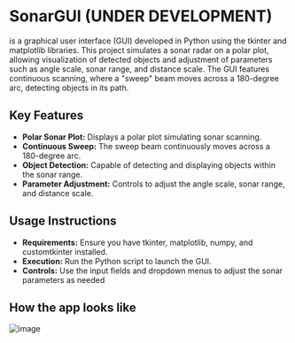 # SonarGUI (UNDER DEVELOPMENT)
is a graphical user interface (GUI) developed in Python using the tkinter and matplotlib libraries. This project simulates a sonar radar on a polar plot, allowing visualization of detected objects and adjustment of parameters such as angle scale, sonar range, and distance scale. The GUI features continuous scanning, where a "sweep" beam moves across a 180-degree arc, detecting objects in its path.

## Key Features
- **Polar Sonar Plot:** Displays a polar plot simulating sonar scanning.
- **Continuous Sweep:** The sweep beam continuously moves across a 180-degree arc.
- **Object Detection:** Capable of detecting and displaying objects within the sonar range.
- **Parameter Adjustment:** Controls to adjust the angle scale, sonar range, and distance scale.
  
## Usage Instructions
- **Requirements:** Ensure you have tkinter, matplotlib, numpy, and customtkinter installed.
- **Execution:** Run the Python script to launch the GUI.
- **Controls:** Use the input fields and dropdown menus to adjust the sonar parameters as needed

## How the app looks like

![image](https://github.com/user-attachments/assets/42cb5043-db9d-4034-8d7f-ce944f18d0ee)
